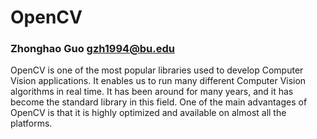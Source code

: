 # OpenCV
### Zhonghao Guo gzh1994@bu.edu
OpenCV is one of the most popular libraries used to develop Computer Vision
applications. It enables us to run many different Computer Vision algorithms
in real time. It has been around for many years, and it has become the standard
library in this field. One of the main advantages of OpenCV is that it is highly
optimized and available on almost all the platforms.
